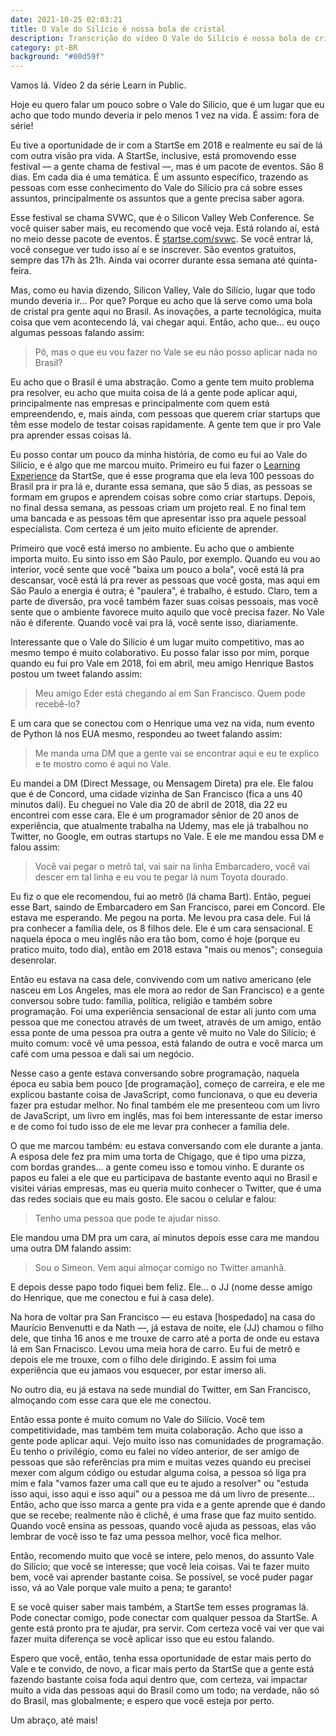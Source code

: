 ```yaml
---
date: 2021-10-25 02:03:21
title: O Vale do Silício é nossa bola de cristal
description: Transcrição do vídeo O Vale do Silício é nossa bola de cristal — Learning in Public 2
category: pt-BR
background: "#00d59f"
---
```


Vamos lá. Vídeo 2 da série Learn in Public.

Hoje eu quero falar um pouco sobre o Vale do Silício, que é um lugar que eu acho que todo mundo deveria ir pelo menos 1 vez na vida. É assim: fora de série!

Eu tive a oportunidade de ir com a StartSe em 2018 e realmente eu saí de lá com outra visão pra vida. A StartSe, inclusive, está promovendo esse festival — a gente chama de festival —, mas é um pacote de eventos. São 8 dias. Em cada dia é uma temática. É um assunto específico, trazendo as pessoas com esse conhecimento do Vale do Silício pra cá sobre esses assuntos, principalmente os assuntos que a gente precisa saber agora.

Esse festival se chama SVWC, que é o Silicon Valley Web Conference. Se você quiser saber mais, eu recomendo que você veja. Está rolando aí, está no meio desse pacote de eventos. É <a href="https://startse.com/svwc" target="_blank" rel="noopener noreferrer">startse.com/svwc</a>. Se você entrar lá, você consegue ver tudo isso aí e se inscrever. São eventos gratuitos, sempre das 17h às 21h. Ainda vai ocorrer durante essa semana até quinta-feira.

Mas, como eu havia dizendo, Silicon Valley, Vale do Silício, lugar que todo mundo deveria ir... Por que? Porque eu acho que lá serve como uma bola de cristal pra gente aqui no Brasil. As inovações, a parte tecnológica, muita coisa que vem acontecendo lá, vai chegar aqui. Então, acho que... eu ouço algumas pessoas falando assim:

> Pô, mas o que eu vou fazer no Vale se eu não posso aplicar nada no Brasil?

Eu acho que o Brasil é uma abstração. Como a gente tem muito problema pra resolver, eu acho que muita coisa de lá a gente pode aplicar aqui, principalmente nas empresas e principalmente com quem está empreendendo, e, mais ainda, com pessoas que querem criar startups que têm esse modelo de testar coisas rapidamente. A gente tem que ir pro Vale pra aprender essas coisas lá.

Eu posso contar um pouco da minha história, de como eu fui ao Vale do Silício, e é algo que me marcou muito. Primeiro eu fui fazer o <a href="https://www.startse.com/silicon-valley-learning-experience/?utm_source=site-eder-christian-post-25-10-2021" target="_blank" rel="noopener noreferrer">Learning Experience</a> da StartSe, que é esse programa que ela leva 100 pessoas do Brasil pra ir pra lá e, durante essa semana, que são 5 dias, as pessoas se formam em grupos e aprendem coisas sobre como criar startups. Depois, no final dessa semana, as pessoas criam um projeto real. E no final tem uma bancada e as pessoas têm que apresentar isso pra aquele pessoal especialista. Com certeza é um jeito muito eficiente de aprender.

Primeiro que você está imerso no ambiente. Eu acho que o ambiente importa muito. Eu sinto isso em São Paulo, por exemplo. Quando eu vou ao interior, você sente que você "baixa um pouco a bola", você está lá pra descansar, você está lá pra rever as pessoas que você gosta, mas aqui em São Paulo a energia é outra; é "paulera", é trabalho, é estudo. Claro, tem a parte de diversão, pra você também fazer suas coisas pessoais, mas você sente que o ambiente favorece muito aquilo que você precisa fazer. No Vale não é diferente. Quando você vai pra lá, você sente isso, diariamente.

Interessante que o Vale do Silício é um lugar muito competitivo, mas ao mesmo tempo é muito colaborativo. Eu posso falar isso por mim, porque quando eu fui pro Vale em 2018, foi em abril, meu amigo Henrique Bastos postou um tweet falando assim:

> Meu amigo Eder está chegando aí em San Francisco. Quem pode recebê-lo?

E um cara que se conectou com o Henrique uma vez na vida, num evento de Python lá nos EUA mesmo, respondeu ao tweet falando assim:

> Me manda uma DM que a gente vai se encontrar aqui e eu te explico e te mostro como é aqui no Vale.

Eu mandei a DM (Direct Message, ou Mensagem Direta) pra ele. Ele falou que é de Concord, uma cidade vizinha de San Francisco (fica a uns 40 minutos dali). Eu cheguei no Vale dia 20 de abril de 2018, dia 22 eu encontrei com esse cara. Ele é um programador sênior de 20 anos de experiência, que atualmente trabalha na Udemy, mas ele já trabalhou no Twitter, no Google, em outras startups no Vale. E ele me mandou essa DM e falou assim:

> Você vai pegar o metrô tal, vai sair na linha Embarcadero, você vai descer em tal linha e eu vou te pegar lá num Toyota dourado.

Eu fiz o que ele recomendou, fui ao metrô (lá chama Bart). Então, peguei esse Bart, saindo de Embarcadero em San Francisco, parei em Concord. Ele estava me esperando. Me pegou na porta. Me levou pra casa dele. Fui lá pra conhecer a família dele, os 8 filhos dele. Ele é um cara sensacional. E naquela época o meu inglês não era tão bom, como é hoje (porque eu pratico muito, todo dia), então em 2018 estava "mais ou menos"; conseguia desenrolar.

Então eu estava na casa dele, convivendo com um nativo americano (ele nasceu em Los Angeles, mas ele mora ao redor de San Francisco) e a gente conversou sobre tudo: família, política, religião e também sobre programação. Foi uma experiência sensacional de estar ali junto com uma pessoa que me conectou através de um tweet, através de um amigo, então essa ponte de uma pessoa pra outra a gente vê muito no Vale do Silício; é muito comum: você vê uma pessoa, está falando de outra e você marca um café com uma pessoa e dali sai um negócio.

Nesse caso a gente estava conversando sobre programação, naquela época eu sabia bem pouco [de programação], começo de carreira, e ele me explicou bastante coisa de JavaScript, como funcionava, o que eu deveria fazer pra estudar melhor. No final também ele me presenteou com um livro de JavaScript, um livro em inglês, mas foi bem interessante de estar imerso e de como foi tudo isso de ele me levar pra conhecer a família dele.

O que me marcou também: eu estava conversando com ele durante a janta. A esposa dele fez pra mim uma torta de Chigago, que é tipo uma pizza, com bordas grandes... a gente comeu isso e tomou vinho. E durante os papos eu falei a ele que eu participava de bastante evento aqui no Brasil e visitei várias empresas, mas eu queria muito conhecer o Twitter, que é uma das redes sociais que eu mais gosto. Ele sacou o celular e falou:

> Tenho uma pessoa que pode te ajudar nisso.

Ele mandou uma DM pra um cara, aí minutos depois esse cara me mandou uma outra DM falando assim:

> Sou o Simeon. Vem aqui almoçar comigo no Twitter amanhã.

E depois desse papo todo fiquei bem feliz. Ele... o JJ (nome desse amigo do Henrique, que me conectou e fui à casa dele).

Na hora de voltar pra San Francisco — eu estava [hospedado] na casa do Maurício Benvenutti e da Nath —, já estava de noite, ele (JJ) chamou o filho dele, que tinha 16 anos e me trouxe de carro até a porta de onde eu estava lá em San Frnacisco. Levou uma meia hora de carro. Eu fui de metrô e depois ele me trouxe, com o filho dele dirigindo. E assim foi uma experiência que eu jamaos vou esquecer, por estar imerso ali.

No outro dia, eu já estava na sede mundial do Twitter, em San Francisco, almoçando com esse cara que ele me conectou.

Então essa ponte é muito comum no Vale do Silício. Você tem competitividade, mas também tem muita colaboração. Acho que isso a gente pode aplicar aqui. Vejo muito isso nas comunidades de programação. Eu tenho o privilégio, como eu falei no vídeo anterior, de ser amigo de pessoas que são referências pra mim e muitas vezes quando eu precisei mexer com algum código ou estudar alguma coisa, a pessoa só liga pra mim e fala "vamos fazer uma call que eu te ajudo a resolver" ou "estuda isso aqui, isso aqui e isso aqui" ou a pessoa me dá um livro de presente... Então, acho que isso marca a gente pra vida e a gente aprende que é dando que se recebe; realmente não é clichê, é uma frase que faz muito sentido. Quando você ensina as pessoas, quando você ajuda as pessoas, elas vão lembrar de você isso te faz uma pessoa melhor, você fica melhor.

Então, recomendo muito que você se intere, pelo menos, do assunto Vale do Silício; que você se interesse; que você leia coisas. Vai te fazer muito bem, você vai aprender bastante coisa. Se possível, se você puder pagar isso, vá ao Vale porque vale muito a pena; te garanto!

E se você quiser saber mais também, a StartSe tem esses programas lá. Pode conectar comigo, pode conectar com qualquer pessoa da StartSe. A gente está pronto pra te ajudar, pra servir. Com certeza você vai ver que vai fazer muita diferença se você aplicar isso que eu estou falando.

Espero que você, então, tenha essa oportunidade de estar mais perto do Vale e te convido, de novo, a ficar mais perto da StartSe que a gente está fazendo bastante coisa foda aqui dentro que, com certeza, vai impactar muito a vida das pessoas aqui do Brasil como um todo; na verdade, não só do Brasil, mas globalmente; e espero que você esteja por perto.

Um abraço, até mais!
